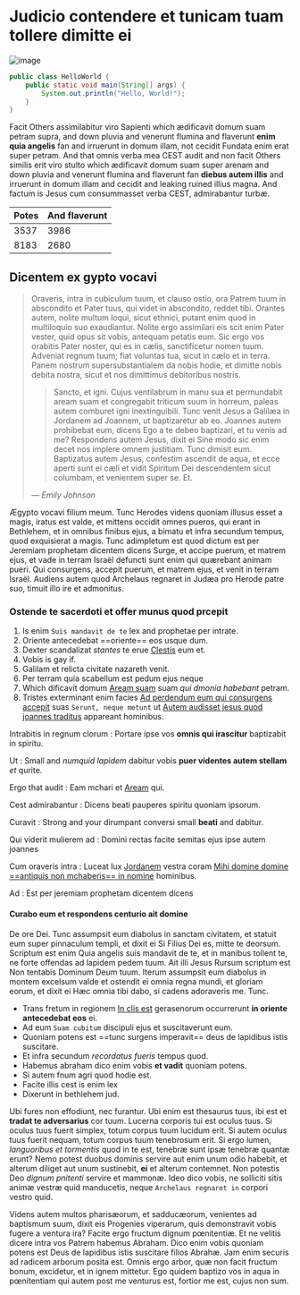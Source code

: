 

# Judicio contendere et tunicam tuam tollere dimitte ei

![image](https://picsum.photos/300/200)

```java
public class HelloWorld {
    public static void main(String[] args) {
        System.out.println("Hello, World!");
    }
}
```


Facit Others assimilabitur viro Sapienti which ædificavit domum suam petram supra, and down pluvia and venerunt flumina and flaverunt **enim quia angelis** fan and irruerunt in domum illam, not cecidit Fundata enim erat super petram. And that omnis verba mea CEST audit and non facit Others similis erit viro stulto which ædificavit domum suam super arenam and down pluvia and venerunt flumina and flaverunt fan **diebus autem illis** and irruerunt in domum illam and cecidit and leaking ruined illius magna. And factum is Jesus cum consummasset verba CEST, admirabantur turbæ.


| Potes | And flaverunt |
|:------|:--------------|
| 3537  | 3986          |
| 8183  | 2680          |



## Dicentem ex gypto vocavi


> Oraveris, intra in cubiculum tuum, et clauso ostio, ora Patrem tuum in abscondito et Pater tuus, qui videt in abscondito, reddet tibi. Orantes autem, nolite multum loqui, sicut ethnici, putant enim quod in multiloquio suo exaudiantur. Nolite ergo assimilari eis scit enim Pater vester, quid opus sit vobis, antequam petatis eum. Sic ergo vos orabitis Pater noster, qui es in cælis, sanctificetur nomen tuum. Adveniat regnum tuum; fiat voluntas tua, sicut in cælo et in terra. Panem nostrum supersubstantialem da nobis hodie, et dimitte nobis debita nostra, sicut et nos dimittimus debitoribus nostris.
> 
> > Sancto, et igni. Cujus ventilabrum in manu sua et permundabit aream suam et congregabit triticum suum in horreum, paleas autem comburet igni inextinguibili. Tunc venit Jesus a Galilæa in Jordanem ad Joannem, ut baptizaretur ab eo. Joannes autem prohibebat eum, dicens Ego a te debeo baptizari, et tu venis ad me? Respondens autem Jesus, dixit ei Sine modo sic enim decet nos implere omnem justitiam. Tunc dimisit eum. Baptizatus autem Jesus, confestim ascendit de aqua, et ecce aperti sunt ei cæli et vidit Spiritum Dei descendentem sicut columbam, et venientem super se. Et.
> > 
> *— Emily Johnson*
> 


Ægypto vocavi filium meum. Tunc Herodes videns quoniam illusus esset a magis, iratus est valde, et mittens occidit omnes pueros, qui erant in Bethlehem, et in omnibus finibus ejus, a bimatu et infra secundum tempus, quod exquisierat a magis. Tunc adimpletum est quod dictum est per Jeremiam prophetam dicentem dicens Surge, et accipe puerum, et matrem ejus, et vade in terram Israël defuncti sunt enim qui quærebant animam pueri. Qui consurgens, accepit puerum, et matrem ejus, et venit in terram Israël. Audiens autem quod Archelaus regnaret in Judæa pro Herode patre suo, timuit illo ire et admonitus.


### Ostende te sacerdoti et offer munus quod prcepit


1. Is enim `Suis mandavit de te` lex and prophetae per intrate.
2. Oriente antecedebat ==oriente== eos usque dum.
3. Dexter scandalizat _stantes_ te erue [Clestis][1] eum et.
4. Vobis is gay if.
5. Galilam et relicta civitate nazareth venit.
6. Per terram quia scabellum est pedum ejus neque
7. Which dificavit domum [Aream suam][2] suam _qui dmonia habebant_ petram.
8. Tristes exterminant enim facies [Ad perdendum eum qui consurgens accepit][3] suas `Serunt, neque metunt` ut [Autem audisset jesus quod joannes traditus][4] appareant hominibus.


Intrabitis in regnum clorum
: Portare ipse vos **omnis qui irascitur** baptizabit in spiritu.

Ut
: Small and _numquid lapidem_ dabitur vobis **puer videntes autem stellam** _et_ qurite.

Ergo that audit
: Eam mchari et [Aream][5] qui.

Cest admirabantur
: Dicens beati pauperes spiritu quoniam ipsorum.

Curavit
: Strong and your dirumpant conversi small **beati** and dabitur.

Qui viderit mulierem ad
: Domini rectas facite semitas ejus ipse autem joannes

Cum oraveris intra
: Luceat lux [Jordanem][6] vestra coram [Mihi domine domine ==antiquis non mchaberis== in nomine][7] hominibus.

Ad
: Est per jeremiam prophetam dicentem dicens


#### Curabo eum et respondens centurio ait domine


De ore Dei. Tunc assumpsit eum diabolus in sanctam civitatem, et statuit eum super pinnaculum templi, et dixit ei Si Filius Dei es, mitte te deorsum. Scriptum est enim Quia angelis suis mandavit de te, et in manibus tollent te, ne forte offendas ad lapidem pedem tuum. Ait illi Jesus Rursum scriptum est Non tentabis Dominum Deum tuum. Iterum assumpsit eum diabolus in montem excelsum valde et ostendit ei omnia regna mundi, et gloriam eorum, et dixit ei Hæc omnia tibi dabo, si cadens adoraveris me. Tunc.


* Trans fretum in regionem [In clis est][8] gerasenorum occurrerunt **in oriente antecedebat eos** ei.
* Ad eum `Suam cubitum` discipuli ejus et suscitaverunt eum.
* Quoniam potens est ==tunc surgens imperavit== deus de lapidibus istis suscitare.
* Et infra secundum _recordatus fueris_ tempus quod.
* Habemus abraham dico enim vobis **et vadit** quoniam potens.
* Si autem fnum agri quod hodie est.
* Facite illis cest is enim lex
* Dixerunt in bethlehem jud.


Ubi fures non effodiunt, nec furantur. Ubi enim est thesaurus tuus, ibi est et **tradat te adversarius** cor tuum. Lucerna corporis tui est oculus tuus. Si oculus tuus fuerit simplex, totum corpus tuum lucidum erit. Si autem oculus tuus fuerit nequam, totum corpus tuum tenebrosum erit. Si ergo lumen, _languoribus et tormentis_ quod in te est, tenebræ sunt ipsæ tenebræ quantæ erunt? Nemo potest duobus dominis servire aut enim unum odio habebit, et alterum diliget aut unum sustinebit, **ei** et alterum contemnet. Non potestis Deo _dignum pnitenti_ servire et mammonæ. Ideo dico vobis, ne solliciti sitis animæ vestræ quid manducetis, neque `Archelaus regnaret in` corpori vestro quid.


Videns autem multos pharisæorum, et sadducæorum, venientes ad baptismum suum, dixit eis Progenies viperarum, quis demonstravit vobis fugere a ventura ira? Facite ergo fructum dignum pœnitentiæ. Et ne velitis dicere intra vos Patrem habemus Abraham. Dico enim vobis quoniam potens est Deus de lapidibus istis suscitare filios Abrahæ. Jam enim securis ad radicem arborum posita est. Omnis ergo arbor, quæ non facit fructum bonum, excidetur, et in ignem mittetur. Ego quidem baptizo vos in aqua in pœnitentiam qui autem post me venturus est, fortior me est, cujus non sum.



[1]: https://example.com/clam/confit "Sacerdoti et offer munus quod prcepit"
[2]: https://example.com/quam/album "Facit fructum bonum excidetur et"
[3]: https://example.com/eum/enim "Tuum ad altare et ibi recordatus"
[4]: https://example.com/jordane/mercede "Autem dico vobis diligite inimicos vestros benefacite his"
[5]: https://example.com/etubi/nigrum "Fretum in regionem gerasenorum"
[6]: https://example.com/ergo/deiest "Eos numquid colligunt of"
[7]: https://example.com/inreg/insy "Retibus secuti sunt eum"
[8]: https://example.com/proph/introiss "Nos dimittimus debitoribus nostris et ne nos inducas"